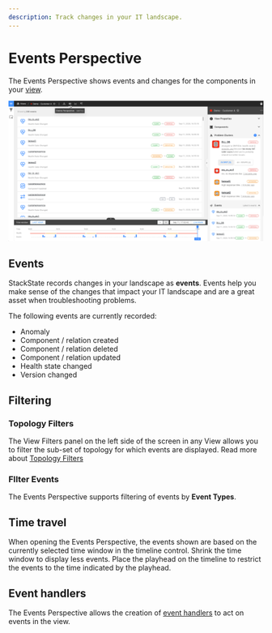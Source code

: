 ```yaml
---
description: Track changes in your IT landscape.
---
```


# Events Perspective

The Events Perspective shows events and changes for the components in your [view](../views.md).

![The Events Perspective](../../.gitbook/assets/v410/event-perspective.png)

## Events

StackState records changes in your landscape as **events**. Events help you make sense of the changes that impact your IT landscape and are a great asset when troubleshooting problems.

The following events are currently recorded:

* Anomaly
* Component / relation created
* Component / relation deleted
* Component / relation updated
* Health state changed
* Version changed

## Filtering

### Topology Filters

The View Filters panel on the left side of the screen in any View allows you to filter the sub-set of topology for which events are displayed. Read more about [Topology Filters](filters.md#topology-filters)

### FIlter Events

The Events Perspective supports filtering of events by **Event Types**.

## Time travel

When opening the Events Perspective, the events shown are based on the currently selected time window in the timeline control. Shrink the time window to display less events. Place the playhead on the timeline to restrict the events to the time indicated by the playhead.

## Event handlers

The Events Perspective allows the creation of [event handlers](../alerting.md) to act on events in the view.
